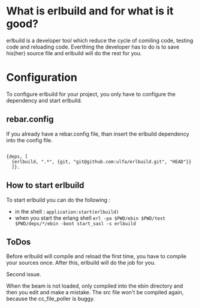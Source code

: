 # What is erlbuild and for what is it good?

erlbuild is a developer tool which reduce the cycle of comiling code, testing code and reloading code.
Everthing the developer has to do is to save his(her) source file and erlbuild will do the rest for you.

# Configuration

To configure erlbuild for your project, you only have to configure the dependency and start erlbuild.

## rebar.config

If you already have a rebar.config file, than insert the erlbuild dependency into the config file.

<code>
{deps, [
  {erlbuild, ".*", {git, "git@github.com:ulfa/erlbuild.git", "HEAD"}}
  ]}.
</code>

## How to start erlbuild

To start erlbuild you can do the following :

- in the shell : <code>application:start(erlbuild)</code>
- when you start the erlang shell <code>erl -pa $PWD/ebin $PWD/test $PWD/deps/*/ebin -boot start_sasl -s erlbuild</code> 

## ToDos

Before erlbuild will compile and reload the first time, you have to compile your sources once. After 
this, erlbuild will do the job for you.

Second issue. 

When the beam is not loaded, only compiled into the ebin directory and then you edit and make a mistake. 
The src file won't be compiled again, because the cc_file_poller is buggy.

